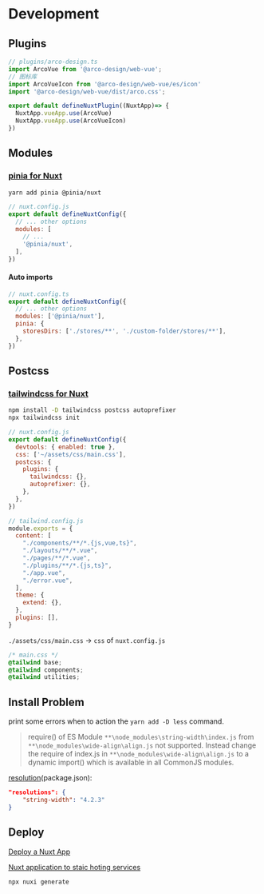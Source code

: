 # Development

## Plugins

```ts arco-design.ts
// plugins/arco-design.ts
import ArcoVue from '@arco-design/web-vue';
// 图标库
import ArcoVueIcon from '@arco-design/web-vue/es/icon'
import '@arco-design/web-vue/dist/arco.css';

export default defineNuxtPlugin((NuxtApp)=> {
  NuxtApp.vueApp.use(ArcoVue)
  NuxtApp.vueApp.use(ArcoVueIcon)
})
```

## Modules

### [pinia for Nuxt](https://pinia.vuejs.org/ssr/nuxt.html)

```sh
yarn add pinia @pinia/nuxt
```

```js
// nuxt.config.js
export default defineNuxtConfig({
  // ... other options
  modules: [
    // ...
    '@pinia/nuxt',
  ],
})
```

#### Auto imports

```js
// nuxt.config.ts
export default defineNuxtConfig({
  // ... other options
  modules: ['@pinia/nuxt'],
  pinia: {
    storesDirs: ['./stores/**', './custom-folder/stores/**'],
  },
})
```

## Postcss

### [tailwindcss for Nuxt](https://tailwindcss.com/docs/guides/nuxtjs)

```sh
npm install -D tailwindcss postcss autoprefixer
npx tailwindcss init
```

```js nuxt.config.js
// nuxt.config.js
export default defineNuxtConfig({
  devtools: { enabled: true },
  css: ['~/assets/css/main.css'],
  postcss: {
    plugins: {
      tailwindcss: {},
      autoprefixer: {},
    },
  },
})
```

```js tailwind.config.js
// tailwind.config.js
module.exports = {
  content: [
    "./components/**/*.{js,vue,ts}",
    "./layouts/**/*.vue",
    "./pages/**/*.vue",
    "./plugins/**/*.{js,ts}",
    "./app.vue",
    "./error.vue",
  ],
  theme: {
    extend: {},
  },
  plugins: [],
}
```

`./assets/css/main.css` -> `css` of `nuxt.config.js`

```css main.css
/* main.css */
@tailwind base;
@tailwind components;
@tailwind utilities;
```

## Install Problem

print some errors when to action the `yarn add -D less` command.

> require() of ES Module `**\node_modules\string-width\index.js` from `**\node_modules\wide-align\align.js` not supported.
Instead change the require of index.js in `**\node_modules\wide-align\align.js` to a dynamic import() which is available in all CommonJS modules.

[resolution](https://github.com/nuxt/nuxt/issues/21231)(package.json):

```json
"resolutions": {
    "string-width": "4.2.3"
}
```

## Deploy

[Deploy a Nuxt App](https://nuxt.com/deploy)

[Nuxt application to staic hoting services](https://nuxt.com/docs/getting-started/deployment#static-hosting)

```sh
npx nuxi generate
```
